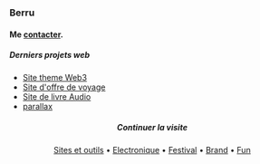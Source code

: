  <meta charset="utf-8">
  <meta name="viewport" content="width=device-width, initial-scale=1.0">
  <body>
<h3 align="left">Berru</h3>
<h4 align="left">Me <a href="mailto:g.leberruyer@gmail.com">contacter</a>.</h4>

  <div class=""><h5 id="my-latest-learning">Derniers projets web</h5>
<ul>
  <li><a href="https://codepen.io/h-lautre/full/eYQEVNw">Site theme Web3</a></li>
<li><a href="https://www.nobullshitjusttravel.com">Site d'offre de voyage</a></li>
<li><a href="https://www.livre-audio-enfant.com">Site de livre Audio</a></li>
<li><a href="https://cdpn.io/pen/debug/abYYBGE?authentication_hash=yokZELQEOYbA">parallax</a></li>
</ul>
</div>


<h5 align=center>Continuer la visite</h5>

<p align="center">
  <a href="https://codepen.io/h-lautre">Sites et outils</a> &bull;
  <a href="https://www.tindie.com/stores/makeandplay/">Electronique</a> &bull;
  <a href="https://berru-g.github.io/assoberru/">Festival</a> &bull;
  <a href="https://berru-clothing.com">Brand</a> &bull;
  <a href="#">Fun</a>
</p>
</body>
